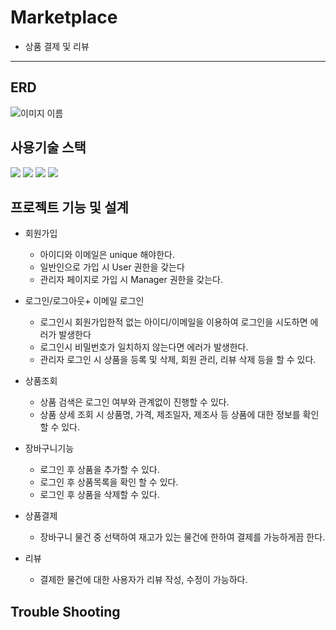 # Marketplace

* 상품 결제 및 리뷰
----




ERD
---

 ![이미지 이름](https://github.com/somsomi3/Marketplace/blob/main/marketplaceERD(수정).png)



사용기술 스택
---
  <img src="https://img.shields.io/badge/java-007396?style=for-the-badge&logo=java&logoColor=white"> <img src="https://img.shields.io/badge/springboot-6DB33F?style=for-the-badge&logo=springboot&logoColor=white"> <img src="https://img.shields.io/badge/mysql-4479A1?style=for-the-badge&logo=mysql&logoColor=white"> <img src="https://img.shields.io/badge/Spring Security-6DB33F?style=for-the-badge&logo=Spring Security&logoColor=white">



프로젝트 기능 및 설계
---
* 회원가입
  * 아이디와 이메일은 unique 해야한다.
  * 일반인으로 가입 시  User 권한을 갖는다
  * 관리자 페이지로 가입 시 Manager 권한을 갖는다.

* 로그인/로그아웃+ 이메일 로그인
  * 로그인시 회원가입한적 없는 아이디/이메일을 이용하여 로그인을 시도하면 에러가 발생한다
  * 로그인시 비밀번호가 일치하지 않는다면 에러가 발생한다.
  * 관리자 로그인 시 상품을 등록 및 삭제, 회원 관리, 리뷰 삭제 등을 할 수 있다.

* 상품조회
  * 상품 검색은 로그인 여부와 관계없이 진행할 수 있다.
  * 상품 상세 조회 시 상품명, 가격, 제조일자, 제조사 등 상품에 대한 정보를 확인할 수 있다.
 
* 장바구니기능
  * 로그인 후 상품을 추가할 수 있다.
  * 로그인 후 상품목록을 확인 할 수 있다. 
  * 로그인 후 상품을 삭제할 수 있다. 

* 상품결제 
  * 장바구니 물건 중 선택하여 재고가 있는 물건에 한하여 결제를 가능하게끔 한다.
 
* 리뷰
  * 결제한 물건에 대한 사용자가 리뷰 작성, 수정이 가능하다.


Trouble Shooting 
---


